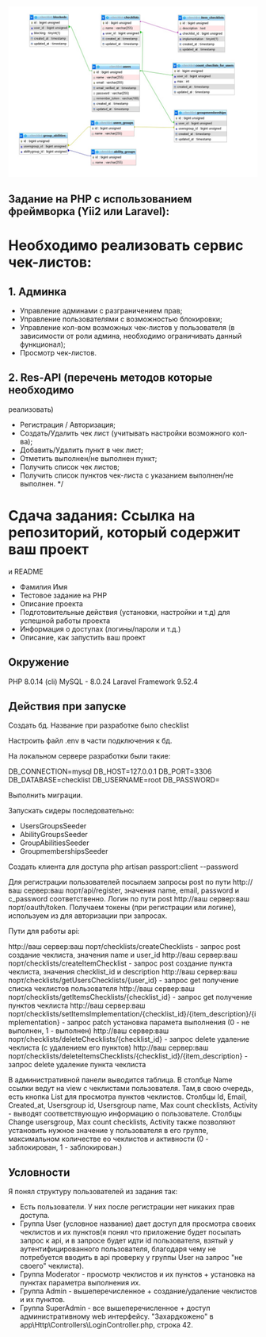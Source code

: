 <p align="cen-er"><a href="https://laravel.com" target="_blank"><img src="dbScheme.jpg"></a></p>


## Задание на PHP с использованием фреймворка (Yii2 или Laravel):

# Необходимо реализовать сервис чек-листов:

## 1. Админка
- Управление админами с разграничением прав;
- Управление пользователями с возможностью
блокировки;
- Управление кол-вом возможных чек-листов у
пользователя (в зависимости от роли админа,
необходимо ограничивать данный функционал);
- Просмотр чек-листов.

## 2. Res-API (перечень методов которые необходимо
реализовать)
- Регистрация / Авторизация;
- Создать/Удалить чек лист (учитывать настройки
возможного кол-ва);
- Добавить/Удалить пункт в чек лист;
- Отметить выполнен/не выполнен пункт;
- Получить список чек листов;
- Получить список пунктов чек-листа с указанием
выполнен/не выполнен.
*/
# Сдача задания: Ссылка на репозиторий, который содержит ваш проект
и README
- Фамилия Имя
- Тестовое задание на PHP
- Описание проекта
- Подготовительные действия (установки, настройки
и т.д) для успешной работы проекта
- Информация о доступах (логины/пароли и т.д.)
- Описание, как запустить ваш проект

## Окружение

PHP 8.0.14 (cli)
MySQL - 8.0.24
Laravel Framework 9.52.4

## Действия при запуске

Создать бд. Название при разработке было checklist

Настроить файл .env в части подключения к бд.

На локальном сервере разработки были такие:

DB_CONNECTION=mysql
DB_HOST=127.0.0.1
DB_PORT=3306
DB_DATABASE=checklist 
DB_USERNAME=root
DB_PASSWORD=

Выполнить миграции.

Запускать сидеры последовательно:
- UsersGroupsSeeder
- AbilityGroupsSeeder
- GroupAbilitiesSeeder
- GroupmembershipsSeeder

Создать клиента для доступа
php artisan passport:client --password

Для регистрации пользователей посылаем запросы post по пути http://ваш сервер:ваш порт/api/register, значения name, email, password и c_password соответственно.
Логин по пути post http://ваш сервер:ваш порт/oauth/token. Получаем токены (при регистрации или логине), используем из для авторизации при запросах.

Пути для работы api:

http://ваш сервер:ваш порт/checklists/createChecklists - запрос post создание чеклиста, значения name и user_id
http://ваш сервер:ваш порт/checklists/createItemChecklist - запрос post создание пункта чеклиста, значения checklist_id и description
http://ваш сервер:ваш порт/checklists/getUsersChecklists/{user_id} - запрос get получение списка чеклистов пользователя
http://ваш сервер:ваш порт/checklists/getItemsChecklists/{checklist_id} - запрос get получение пунктов чеклиста
http://ваш сервер:ваш порт/checklists/setItemsImplementation/{checklist_id}/{item_description}/{implementation} - запрос patch установка парамета выполнения (0 - не выполнен, 1 - выполнен)
http://ваш сервер:ваш порт/checklists/deleteChecklists/{checklist_id} - запрос delete удаление чеклиста (с удалением его пунктов)
http://ваш сервер:ваш порт/checklists/deleteItemsChecklists/{checklist_id}/{item_description} - запрос delete удаление пункта чеклиста

В административной панели выводится таблица. 
В столбце Name ссылки ведут на view с чеклистами пользователя. Там,в свою очередь, есть кнопка List для просмотра пунктов чеклистов.
Столбцы Id, Email, Created_at, Usersgroup id, Usersgroup name, Max count checklists, Activity - выводят соответствующую информацию о пользователе.
Столбцы Change usersgroup, Max count checklists, Activity также позволяют установить нужное значение у пользователя в его группе, максимальном количестве ео чеклистов и активности (0 - заблокирован, 1 - заблокирован.)

## Условности

Я понял структуру пользователей из задания так:
- Есть пользователи. У них после регистрации нет никаких прав доступа. 
- Группа User (условное название) дает доступ для просмотра своеих чеклистов и их пунктов(я понял что приложение будет посылать запрос к api, и в запросе будет идти id пользователя, взятый у аутентифицированного пользователя, благодаря чему не потребуется вводить в api проверку у группы User на запрос "не своего" чеклиста).
- Группа Moderator - просмотр чеклистов и их пунктов + установка на пунктах параметра выполнения их.
- Группа Admin - вышеперечисленное + создание/удаление чеклистов и их пунктов.
- Группа SuperAdmin - все вышеперечисленное + доступ административному web интерфейсу. "Захардкожено" в app\Http\Controllers\LoginController.php, строка 42.